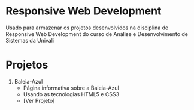 # Responsive Web Development
Usado para armazenar os projetos desenvolvidos na disciplina de Responsive Web Development do curso de Análise e Desenvolvimento de Sistemas da Univali

# Projetos 
1. Baleia-Azul
   - Página informativa sobre a Baleia-Azul
   - Usando as tecnologias HTML5 e CSS3
   - [Ver Projeto]
